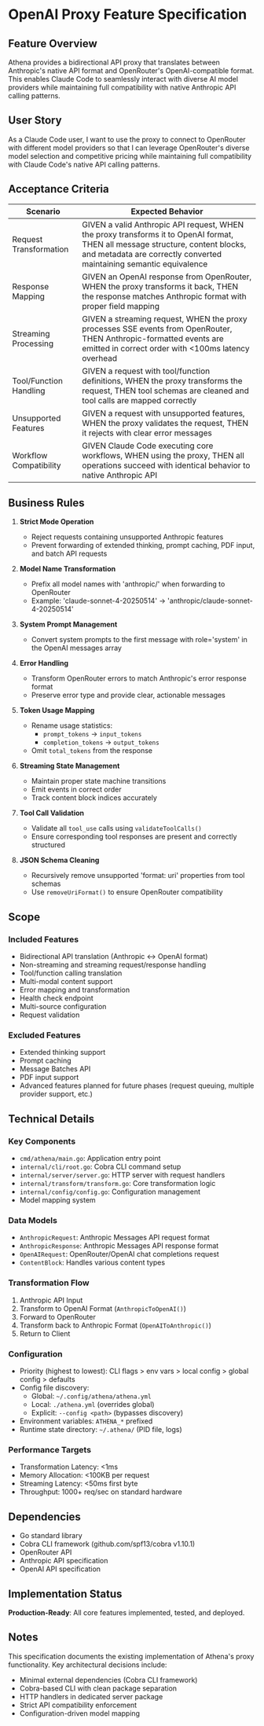 # OpenAI Proxy Feature Specification

## Feature Overview
Athena provides a bidirectional API proxy that translates between Anthropic's native API format and OpenRouter's OpenAI-compatible format. This enables Claude Code to seamlessly interact with diverse AI model providers while maintaining full compatibility with native Anthropic API calling patterns.

## User Story
As a Claude Code user, I want to use the proxy to connect to OpenRouter with different model providers so that I can leverage OpenRouter's diverse model selection and competitive pricing while maintaining full compatibility with Claude Code's native API calling patterns.

## Acceptance Criteria

| Scenario | Expected Behavior |
|----------|-------------------|
| Request Transformation | GIVEN a valid Anthropic API request, WHEN the proxy transforms it to OpenAI format, THEN all message structure, content blocks, and metadata are correctly converted maintaining semantic equivalence |
| Response Mapping | GIVEN an OpenAI response from OpenRouter, WHEN the proxy transforms it back, THEN the response matches Anthropic format with proper field mapping |
| Streaming Processing | GIVEN a streaming request, WHEN the proxy processes SSE events from OpenRouter, THEN Anthropic-formatted events are emitted in correct order with <100ms latency overhead |
| Tool/Function Handling | GIVEN a request with tool/function definitions, WHEN the proxy transforms the request, THEN tool schemas are cleaned and tool calls are mapped correctly |
| Unsupported Features | GIVEN a request with unsupported features, WHEN the proxy validates the request, THEN it rejects with clear error messages |
| Workflow Compatibility | GIVEN Claude Code executing core workflows, WHEN using the proxy, THEN all operations succeed with identical behavior to native Anthropic API |

## Business Rules

1. **Strict Mode Operation**
   - Reject requests containing unsupported Anthropic features
   - Prevent forwarding of extended thinking, prompt caching, PDF input, and batch API requests

2. **Model Name Transformation**
   - Prefix all model names with 'anthropic/' when forwarding to OpenRouter
   - Example: 'claude-sonnet-4-20250514' → 'anthropic/claude-sonnet-4-20250514'

3. **System Prompt Management**
   - Convert system prompts to the first message with role='system' in the OpenAI messages array

4. **Error Handling**
   - Transform OpenRouter errors to match Anthropic's error response format
   - Preserve error type and provide clear, actionable messages

5. **Token Usage Mapping**
   - Rename usage statistics:
     - `prompt_tokens` → `input_tokens`
     - `completion_tokens` → `output_tokens`
   - Omit `total_tokens` from the response

6. **Streaming State Management**
   - Maintain proper state machine transitions
   - Emit events in correct order
   - Track content block indices accurately

7. **Tool Call Validation**
   - Validate all `tool_use` calls using `validateToolCalls()`
   - Ensure corresponding tool responses are present and correctly structured

8. **JSON Schema Cleaning**
   - Recursively remove unsupported 'format: uri' properties from tool schemas
   - Use `removeUriFormat()` to ensure OpenRouter compatibility

## Scope

### Included Features
- Bidirectional API translation (Anthropic ↔ OpenAI format)
- Non-streaming and streaming request/response handling
- Tool/function calling translation
- Multi-modal content support
- Error mapping and transformation
- Health check endpoint
- Multi-source configuration
- Request validation

### Excluded Features
- Extended thinking support
- Prompt caching
- Message Batches API
- PDF input support
- Advanced features planned for future phases (request queuing, multiple provider support, etc.)

## Technical Details

### Key Components
- `cmd/athena/main.go`: Application entry point
- `internal/cli/root.go`: Cobra CLI command setup
- `internal/server/server.go`: HTTP server with request handlers
- `internal/transform/transform.go`: Core transformation logic
- `internal/config/config.go`: Configuration management
- Model mapping system

### Data Models
- `AnthropicRequest`: Anthropic Messages API request format
- `AnthropicResponse`: Anthropic Messages API response format
- `OpenAIRequest`: OpenRouter/OpenAI chat completions request
- `ContentBlock`: Handles various content types

### Transformation Flow
1. Anthropic API Input
2. Transform to OpenAI Format (`AnthropicToOpenAI()`)
3. Forward to OpenRouter
4. Transform back to Anthropic Format (`OpenAIToAnthropic()`)
5. Return to Client

### Configuration
- Priority (highest to lowest): CLI flags > env vars > local config > global config > defaults
- Config file discovery:
  - Global: `~/.config/athena/athena.yml`
  - Local: `./athena.yml` (overrides global)
  - Explicit: `--config <path>` (bypasses discovery)
- Environment variables: `ATHENA_*` prefixed
- Runtime state directory: `~/.athena/` (PID file, logs)

### Performance Targets
- Transformation Latency: <1ms
- Memory Allocation: <100KB per request
- Streaming Latency: <50ms first byte
- Throughput: 1000+ req/sec on standard hardware

## Dependencies
- Go standard library
- Cobra CLI framework (github.com/spf13/cobra v1.10.1)
- OpenRouter API
- Anthropic API specification
- OpenAI API specification

## Implementation Status
**Production-Ready**: All core features implemented, tested, and deployed.

## Notes
This specification documents the existing implementation of Athena's proxy functionality. Key architectural decisions include:
- Minimal external dependencies (Cobra CLI framework)
- Cobra-based CLI with clean package separation
- HTTP handlers in dedicated server package
- Strict API compatibility enforcement
- Configuration-driven model mapping